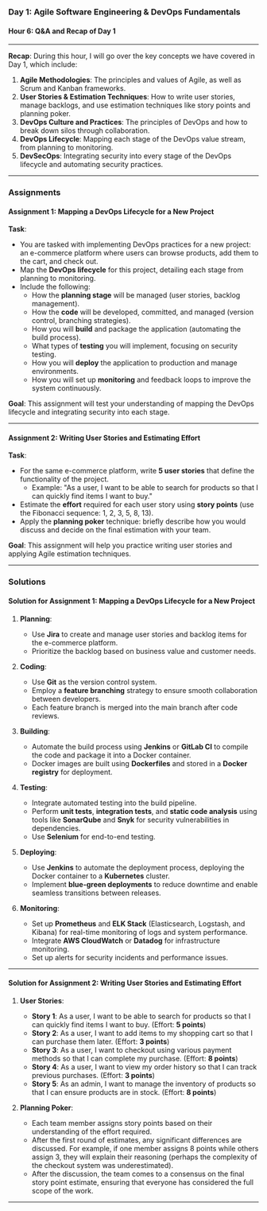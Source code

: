 ### **Day 1: Agile Software Engineering & DevOps Fundamentals**

#### **Hour 6: Q&A and Recap of Day 1**

---

**Recap**: During this hour, I will go over the key concepts we have covered in Day 1, which include:

1. **Agile Methodologies**: The principles and values of Agile, as well as Scrum and Kanban frameworks.
2. **User Stories & Estimation Techniques**: How to write user stories, manage backlogs, and use estimation techniques like story points and planning poker.
3. **DevOps Culture and Practices**: The principles of DevOps and how to break down silos through collaboration.
4. **DevOps Lifecycle**: Mapping each stage of the DevOps value stream, from planning to monitoring.
5. **DevSecOps**: Integrating security into every stage of the DevOps lifecycle and automating security practices.

---

### **Assignments**

#### **Assignment 1: Mapping a DevOps Lifecycle for a New Project**

**Task**:  
- You are tasked with implementing DevOps practices for a new project: an e-commerce platform where users can browse products, add them to the cart, and check out.
- Map the **DevOps lifecycle** for this project, detailing each stage from planning to monitoring.
- Include the following:
  - How the **planning stage** will be managed (user stories, backlog management).
  - How the **code** will be developed, committed, and managed (version control, branching strategies).
  - How you will **build** and package the application (automating the build process).
  - What types of **testing** you will implement, focusing on security testing.
  - How you will **deploy** the application to production and manage environments.
  - How you will set up **monitoring** and feedback loops to improve the system continuously.

**Goal**: This assignment will test your understanding of mapping the DevOps lifecycle and integrating security into each stage.

---

#### **Assignment 2: Writing User Stories and Estimating Effort**

**Task**:  
- For the same e-commerce platform, write **5 user stories** that define the functionality of the project.
  - Example: "As a user, I want to be able to search for products so that I can quickly find items I want to buy."
- Estimate the **effort** required for each user story using **story points** (use the Fibonacci sequence: 1, 2, 3, 5, 8, 13).
- Apply the **planning poker** technique: briefly describe how you would discuss and decide on the final estimation with your team.

**Goal**: This assignment will help you practice writing user stories and applying Agile estimation techniques.

---

### **Solutions**

#### **Solution for Assignment 1: Mapping a DevOps Lifecycle for a New Project**

1. **Planning**: 
   - Use **Jira** to create and manage user stories and backlog items for the e-commerce platform.
   - Prioritize the backlog based on business value and customer needs.
  
2. **Coding**: 
   - Use **Git** as the version control system. 
   - Employ a **feature branching** strategy to ensure smooth collaboration between developers. 
   - Each feature branch is merged into the main branch after code reviews.

3. **Building**:
   - Automate the build process using **Jenkins** or **GitLab CI** to compile the code and package it into a Docker container.
   - Docker images are built using **Dockerfiles** and stored in a **Docker registry** for deployment.

4. **Testing**:
   - Integrate automated testing into the build pipeline. 
   - Perform **unit tests**, **integration tests**, and **static code analysis** using tools like **SonarQube** and **Snyk** for security vulnerabilities in dependencies.
   - Use **Selenium** for end-to-end testing.

5. **Deploying**:
   - Use **Jenkins** to automate the deployment process, deploying the Docker container to a **Kubernetes** cluster.
   - Implement **blue-green deployments** to reduce downtime and enable seamless transitions between releases.

6. **Monitoring**:
   - Set up **Prometheus** and **ELK Stack** (Elasticsearch, Logstash, and Kibana) for real-time monitoring of logs and system performance.
   - Integrate **AWS CloudWatch** or **Datadog** for infrastructure monitoring.
   - Set up alerts for security incidents and performance issues.

---

#### **Solution for Assignment 2: Writing User Stories and Estimating Effort**

1. **User Stories**:
   - **Story 1**: As a user, I want to be able to search for products so that I can quickly find items I want to buy. (Effort: **5 points**)
   - **Story 2**: As a user, I want to add items to my shopping cart so that I can purchase them later. (Effort: **3 points**)
   - **Story 3**: As a user, I want to checkout using various payment methods so that I can complete my purchase. (Effort: **8 points**)
   - **Story 4**: As a user, I want to view my order history so that I can track previous purchases. (Effort: **3 points**)
   - **Story 5**: As an admin, I want to manage the inventory of products so that I can ensure products are in stock. (Effort: **8 points**)

2. **Planning Poker**:
   - Each team member assigns story points based on their understanding of the effort required.
   - After the first round of estimates, any significant differences are discussed. For example, if one member assigns 8 points while others assign 3, they will explain their reasoning (perhaps the complexity of the checkout system was underestimated).
   - After the discussion, the team comes to a consensus on the final story point estimate, ensuring that everyone has considered the full scope of the work.

---

